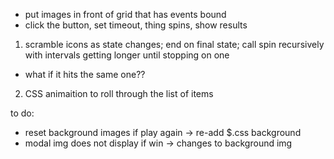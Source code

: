- put images in front of grid that has events bound
- click the button, set timeout, thing spins, show results

1) scramble icons as state changes; end on final state; call spin recursively with intervals getting longer until stopping on one
- what if it hits the same one??

2) CSS animaition to roll through the list of items


to do:
- reset background images if play again -> re-add $.css background
- modal img does not display if win  -> changes to background img